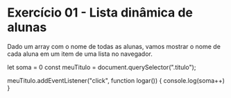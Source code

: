 # Exercício 01 - Lista dinâmica de alunas

Dado um array com o nome de todas as alunas, vamos mostrar o nome de cada aluna em um item de uma lista no navegador.
<!-- criar array
percorrer todos os itens da array -->
<!-- criar um elemento 'li'
colocar um conteúdo de texto dentro deste elemento
capturar 'ul'
inserir -->

let soma = 0
const meuTitulo = document.querySelector(".titulo");

meuTitulo.addEventListener("click", function logar()) {
    console.log(soma++)
}
